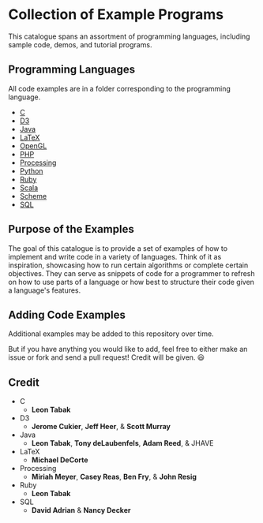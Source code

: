 Collection of Example Programs
==============================

This catalogue spans an assortment of programming languages, including sample code, demos, and tutorial programs.

Programming Languages
---------------------

All code examples are in a folder corresponding to the programming language.

-  [C](/C/)
-  [D3](/D3/)
-  [Java](/Java/)
-  [LaTeX](/LaTeX/)
-  [OpenGL](/OpenGL/)
-  [PHP](/PHP/)
-  [Processing](/Processing/)
-  [Python](/Python/)
-  [Ruby](/Ruby/)
-  [Scala](/Scala/)
-  [Scheme](/Scheme/)
-  [SQL](/SQL/)

Purpose of the Examples
-----------------------

The goal of this catalogue is to provide a set of examples of how to implement and write code in a variety of languages. Think of it as inspiration, showcasing  how to run certain algorithms or complete certain objectives. They can serve as snippets of code for a programmer to refresh on how to use parts of a language or how best to structure their code given a language's features.

Adding Code Examples
--------------------

Additional examples may be added to this repository over time.

But if you have anything you would like to add, feel free to either make an issue or fork and send a pull request! Credit will be given. :smiley:

Credit
------

-  C
    - **Leon Tabak**
-  D3
    - **Jerome Cukier**, **Jeff Heer**, & **Scott Murray**
-  Java
    - **Leon Tabak**, **Tony deLaubenfels**, **Adam Reed**, & JHAVE
-  LaTeX
    - **Michael DeCorte**
-  Processing
    - **Miriah Meyer**, **Casey Reas**, **Ben Fry**, & **John Resig**
-  Ruby
    - **Leon Tabak**
-  SQL
    - **David Adrian** & **Nancy Decker**
